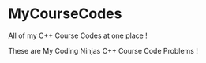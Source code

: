 # MyCourseCodes
All of my C++ Course Codes at one place !

These are My Coding Ninjas C++ Course Code Problems !

